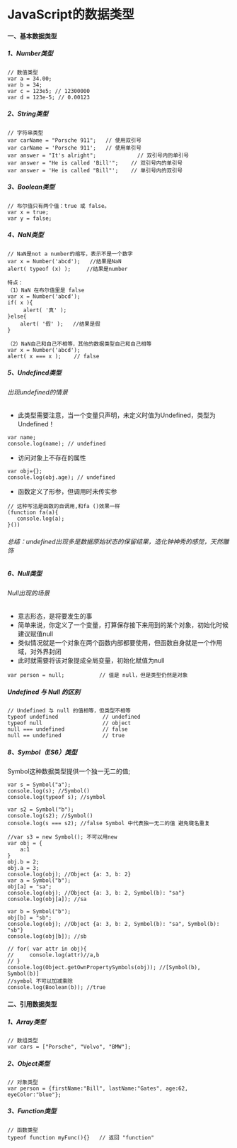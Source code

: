 <!--
 * @Author: guoxinggang<guoxinggang@gsaxns.com>
 * @Version: 1.0
 * @Date: 2019-10-31 08:51:18
 * @LastEditTime: 2019-10-31 09:43:42
 * @Description: dataType
 -->
# JavaScript的数据类型

#### 一、基本数据类型

##### 1、Number类型

```
// 数值类型
var a = 34.00;
var b = 34;
var c = 123e5; // 12300000
var d = 123e-5; // 0.00123
```

##### 2、String类型

```
// 字符串类型
var carName = "Porsche 911";   // 使用双引号
var carName = 'Porsche 911';   // 使用单引号
var answer = "It's alright";             // 双引号内的单引号
var answer = "He is called 'Bill'";    // 双引号内的单引号
var answer = 'He is called "Bill"';    // 单引号内的双引号
```

##### 3、Boolean类型

```
// 布尔值只有两个值：true 或 false。
var x = true;
var y = false;
```

##### 4、NaN类型

```
// NaN是not a number的缩写，表示不是一个数字
var x = Number('abcd');   //结果是NaN
alert( typeof (x) );     //结果是number

特点：
（1）NaN 在布尔值里是 false
var x = Number('abcd');
if( x ){
     alert( '真' );
}else{
    alert( '假' );   //结果是假
}

（2）NaN自己和自己不相等，其他的数据类型自己和自己相等
var x = Number('abcd');
alert( x === x );    // false
```

##### 5、Undefined类型

###### 出现undefined的情景

- 此类型需要注意，当一个变量只声明，未定义时值为Undefined，类型为Undefined！

```
var name;
console.log(name); // undefined
```

- 访问对象上不存在的属性

```
var obj={};
console.log(obj.age); // undefined
```

- 函数定义了形参，但调用时未传实参

```
// 这种写法是函数的自调用,和fa ()效果一样
(function fa(a){
   console.log(a);
}())
```

###### 总结：undefined出现多是数据原始状态的保留结果，造化钟神秀的感觉，天然雕饰

##### 6、Null类型

###### Null出现的场景

- 意志形态，是将要发生的事
- 简单来说，你定义了一个变量，打算保存接下来用到的某个对象，初始化时候建议赋值null
- 类似情况就是一个对象在两个函数内部都要使用，但函数自身就是一个作用域，对外界封闭
- 此时就需要将该对象提成全局变量，初始化赋值为null

```
var person = null;           // 值是 null，但是类型仍然是对象
```

##### Undefined 与 Null 的区别

```
// Undefined 与 null 的值相等，但类型不相等
typeof undefined              // undefined
typeof null                   // object
null === undefined            // false
null == undefined             // true
```

##### 8、Symbol（ES6）类型

Symbol这种数据类型提供一个独一无二的值;

```
var s = Symbol("a");
console.log(s); //Symbol()
console.log(typeof s); //symbol

var s2 = Symbol("b");
console.log(s2); //Symbol()
console.log(s === s2); //false Symbol 中代表独一无二的值 避免键名重复

//var s3 = new Symbol(); 不可以用new
var obj = {
    a:1
}
obj.b = 2;
obj.a = 3;
console.log(obj); //Object {a: 3, b: 2}
var a = Symbol("b");
obj[a] = "sa";
console.log(obj); //Object {a: 3, b: 2, Symbol(b): "sa"}
console.log(obj[a]); //sa

var b = Symbol("b");
obj[b] = "sb";
console.log(obj); //Object {a: 3, b: 2, Symbol(b): "sa", Symbol(b): "sb"}
console.log(obj[b]); //sb

// for( var attr in obj){
//     console.log(attr)//a,b
// }
console.log(Object.getOwnPropertySymbols(obj)); //[Symbol(b), Symbol(b)]
//symbol 不可以加减乘除
console.log(Boolean(b)); //true
````

#### 二、引用数据类型

##### 1、Array类型

```
// 数组类型
var cars = ["Porsche", "Volvo", "BMW"];
```

##### 2、Object类型

```
// 对象类型
var person = {firstName:"Bill", lastName:"Gates", age:62, eyeColor:"blue"};
```

##### 3、Function类型

```
// 函数类型
typeof function myFunc(){}   // 返回 "function"
```
